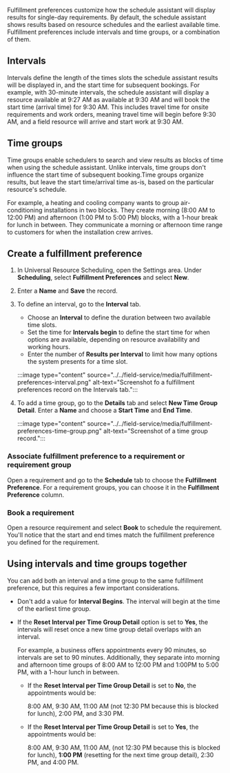 Fulfillment preferences customize how the schedule assistant will display results for single-day requirements. By default, the schedule assistant shows results based on resource schedules and the earliest available time. Fulfillment preferences include intervals and time groups, or a combination of them.

## Intervals

Intervals define the length of the times slots the schedule assistant results will be displayed in, and the start time for subsequent bookings. For example, with 30-minute intervals, the schedule assistant will display a resource available at 9:27 AM as available at 9:30 AM and will book the start time (arrival time) for 9:30 AM. This includes travel time for onsite requirements and work orders, meaning travel time will begin before 9:30 AM, and a field resource will arrive and start work at 9:30 AM.

## Time groups

Time groups enable schedulers to search and view results as blocks of time when using the schedule assistant. Unlike intervals, time groups don't influence the start time of subsequent booking.Time groups organize results, but leave the start time/arrival time as-is, based on the particular resource's schedule.

For example, a heating and cooling company wants to group air-conditioning installations in two blocks. They create morning (8:00 AM to 12:00 PM) and afternoon (1:00 PM to 5:00 PM) blocks, with a 1-hour break for lunch in between. They communicate a morning or afternoon time range to customers for when the installation crew arrives.

## Create a fulfillment preference

1. In Universal Resource Scheduling, open the Settings area. Under **Scheduling**, select **Fulfillment Preferences** and select **New**.

1. Enter a **Name** and **Save** the record.

1. To define an interval, go to the **Interval** tab.
   - Choose an **Interval** to define the duration between two available time slots. 
   - Set the time for **Intervals begin** to define the start time for when options are available, depending on resource availability and working hours. 
   - Enter the number of **Results per Interval** to limit how many options the system presents for a time slot.

   :::image type="content" source="../../field-service/media/fulfillment-preferences-interval.png" alt-text="Screenshot fo a fulfillment preferences record on the Intervals tab.":::

1. To add a time group, go to the **Details** tab and select **New Time Group Detail**. Enter a **Name** and choose a **Start Time** and **End Time**.

   :::image type="content" source="../../field-service/media/fulfillment-preferences-time-group.png" alt-text="Screenshot of a time group record.":::

### Associate fulfillment preference to a requirement or requirement group

Open a requirement and go to the **Schedule** tab to choose the **Fulfillment Preference**. For a requirement groups, you can choose it in the **Fulfillment Preference** column.

### Book a requirement

Open a resource requirement and select **Book** to schedule the requirement. You'll notice that the start and end times match the fulfillment preference you defined for the requirement.

## Using intervals and time groups together

You can add both an interval and a time group to the same fulfillment preference, but this requires a few important considerations.

- Don't add a value for **Interval Begins**. The interval will begin at the time of the earliest time group.

- If the **Reset Interval per Time Group Detail** option is set to **Yes**, the intervals will reset once a new time group detail overlaps with an interval.

  For example, a business offers appointments every 90 minutes, so intervals are set to 90 minutes. Additionally, they separate into morning and afternoon time groups of 8:00 AM to 12:00 PM and 1:00PM to 5:00 PM, with a 1-hour lunch in between.

  - If the **Reset Interval per Time Group Detail** is set to **No**, the appointments would be:

    8:00 AM, 9:30 AM, 11:00 AM (not 12:30 PM because this is blocked for lunch), 2:00 PM, and 3:30 PM.

  - If the **Reset Interval per Time Group Detail** is set to **Yes**, the appointments would be:

    8:00 AM, 9:30 AM, 11:00 AM, (not 12:30 PM because this is blocked for lunch), **1:00 PM** (resetting for the next time group detail), 2:30 PM, and 4:00 PM.
